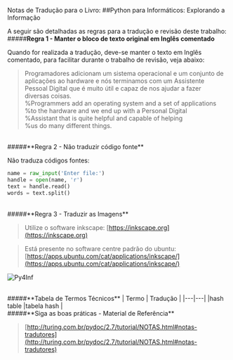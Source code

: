 Notas de Tradução para o Livro: 
##Python para Informáticos: Explorando a Informação

A seguir são detalhadas as regras para a tradução e revisão deste trabalho:
<br/>
#####**Regra 1 - Manter o bloco de texto original em Inglês comentado**

Quando for realizada a tradução, deve-se manter o texto em Inglês comentado, para facilitar durante o trabalho de revisão, veja abaixo:

>Programadores adicionam um sistema operacional e um conjunto de<br/>
>aplicações ao hardware e nós terminamos com um Assistente <br/>
>Pessoal Digital que é muito útil e capaz de nos ajudar a fazer<br/>
>diversas coisas.<br/>
>%Programmers add an operating system and a set of applications<br/>
>%to the hardware and we end up with a Personal Digital<br/>
>%Assistant that is quite helpful and capable of helping<br/>
>%us do many different things.<br/>

<br/>
#####**Regra 2 - Não traduzir código fonte**

Não traduza códigos fontes:

```python
name = raw_input('Enter file:')
handle = open(name, 'r')
text = handle.read()
words = text.split()
```

<br/>
#####**Regra 3 - Traduzir as Imagens**

>Utilize o software inkscape:
>[https://inkscape.org](https://inkscape.org)

>Está presente no software centre padrão do ubuntu:
>[https://apps.ubuntu.com/cat/applications/inkscape/](https://apps.ubuntu.com/cat/applications/inkscape/)

![Py4Inf](https://github.com/victorjabur/py4inf-ptBR/blob/master/traducao_imagem_exemplo.png)

<br/>
#####**Tabela de Termos Técnicos**
| Termo                 | Tradução              |
|---|---|
|hash table             |tabela hash            |


<br/>
#####**Siga as boas práticas - Material de Referência**

>[http://turing.com.br/pydoc/2.7/tutorial/NOTAS.html#notas-tradutores](http://turing.com.br/pydoc/2.7/tutorial/NOTAS.html#notas-tradutores)
